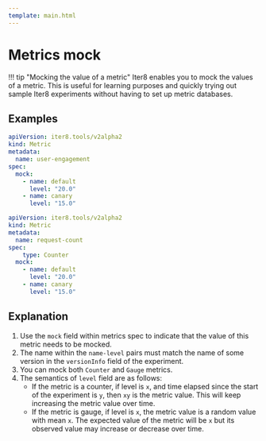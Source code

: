 ```yaml
---
template: main.html
---
```


# Metrics mock

!!! tip "Mocking the value of a metric"
    Iter8 enables you to mock the values of a metric. This is useful for learning purposes and quickly trying out sample Iter8 experiments without having to set up metric databases.

## Examples

```yaml linenums="1"
apiVersion: iter8.tools/v2alpha2
kind: Metric
metadata:
  name: user-engagement
spec:
  mock:
	- name: default
	  level: "20.0"
	- name: canary
	  level: "15.0"
```

```yaml linenums="1"
apiVersion: iter8.tools/v2alpha2
kind: Metric
metadata:
  name: request-count
spec:
	type: Counter
  mock:
	- name: default
	  level: "20.0"
	- name: canary
	  level: "15.0"
```

## Explanation
1. Use the `mock` field within metrics spec to indicate that the value of this metric needs to be mocked.
2. The name within the `name-level` pairs must match the name of some version in the `versionInfo` field of the experiment.
3. You can mock both `Counter` and `Gauge` metrics.
4. The semantics of `level` field are as follows:
	* If the metric is a counter, if level is `x`, and time elapsed since the start of the experiment is `y`, then `xy` is the metric value. This will keep increasing the metric value over time.
	* If the metric is gauge, if level is `x`, the metric value is a random value with mean `x`. The expected value of the metric will be `x` but its observed value may increase or decrease over time.